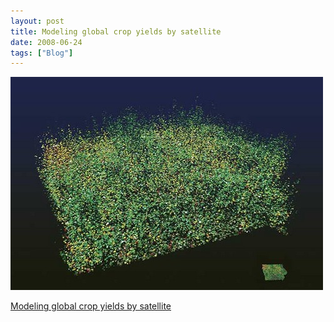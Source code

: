 ```yaml
---
layout: post
title: Modeling global crop yields by satellite
date: 2008-06-24
tags: ["Blog"]
---
```


![](k3Im6rfOqam3g6s82xZNJpPk_500.jpg)  

[Modeling global crop yields by satellite](http://www.wired.com/science/discoveries/magazine/16-07/pb_feeding)